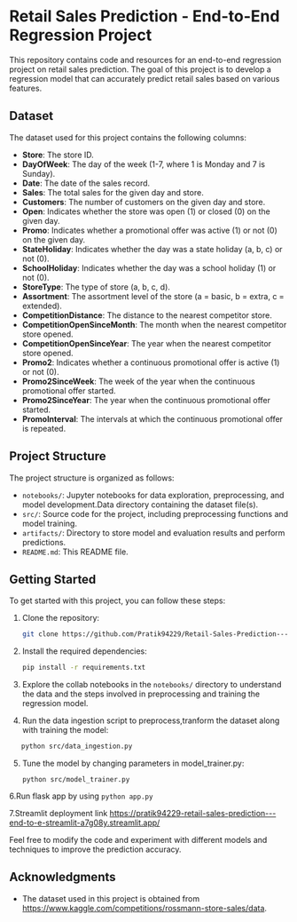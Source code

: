 
# Retail Sales Prediction - End-to-End Regression Project

This repository contains code and resources for an end-to-end regression project on retail sales prediction. The goal of this project is to develop a regression model that can accurately predict retail sales based on various features.

## Dataset

The dataset used for this project contains the following columns:

- **Store**: The store ID.
- **DayOfWeek**: The day of the week (1-7, where 1 is Monday and 7 is Sunday).
- **Date**: The date of the sales record.
- **Sales**: The total sales for the given day and store.
- **Customers**: The number of customers on the given day and store.
- **Open**: Indicates whether the store was open (1) or closed (0) on the given day.
- **Promo**: Indicates whether a promotional offer was active (1) or not (0) on the given day.
- **StateHoliday**: Indicates whether the day was a state holiday (a, b, c) or not (0).
- **SchoolHoliday**: Indicates whether the day was a school holiday (1) or not (0).
- **StoreType**: The type of store (a, b, c, d).
- **Assortment**: The assortment level of the store (a = basic, b = extra, c = extended).
- **CompetitionDistance**: The distance to the nearest competitor store.
- **CompetitionOpenSinceMonth**: The month when the nearest competitor store opened.
- **CompetitionOpenSinceYear**: The year when the nearest competitor store opened.
- **Promo2**: Indicates whether a continuous promotional offer is active (1) or not (0).
- **Promo2SinceWeek**: The week of the year when the continuous promotional offer started.
- **Promo2SinceYear**: The year when the continuous promotional offer started.
- **PromoInterval**: The intervals at which the continuous promotional offer is repeated.

## Project Structure

The project structure is organized as follows:


- `notebooks/`: Jupyter notebooks for data exploration, preprocessing, and model development.Data directory containing the dataset file(s).
- `src/`: Source code for the project, including preprocessing functions and model training.
- `artifacts/`: Directory to store model and evaluation results and perform predictions.
- `README.md`: This README file.

## Getting Started

To get started with this project, you can follow these steps:

1. Clone the repository:

   ```bash
   git clone https://github.com/Pratik94229/Retail-Sales-Prediction---End-to-End-Project.git
   ```

2. Install the required dependencies:

   ```bash
   pip install -r requirements.txt
   ```

3. Explore the collab notebooks in the `notebooks/` directory to understand the data and the steps involved in preprocessing and training the regression model.

4. Run the data ingestion script to preprocess,tranform the dataset along with training the model:

```bash
   python src/data_ingestion.py
   ```



5. Tune the model by changing parameters in model_trainer.py:

   ```
   python src/model_trainer.py
   ```

6.Run flask app by using 
`python app.py`


7.Streamlit deployment link https://pratik94229-retail-sales-prediction---end-to-e-streamlit-a7g08y.streamlit.app/

Feel free to modify the code and experiment with different models and techniques to improve the prediction accuracy.
## Acknowledgments

- The dataset used in this project is obtained from https://www.kaggle.com/competitions/rossmann-store-sales/data.



